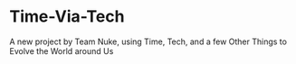 # Time-Via-Tech

A new project by Team Nuke, using Time, Tech, and a few Other Things to Evolve the World around Us

